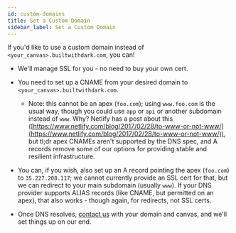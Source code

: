 ```yaml
---
id: custom-domains
title: Set a Custom Domain
sidebar_label: Set a Custom Domain
---
```


If you'd like to use a custom domain instead of `<your_canvas>.builtwithdark.com`, you can!

- We'll manage SSL for you - no need to buy your own cert.
- You need to set up a CNAME from your desired domain to `<your_canvas>.builtwithdark.com`.

  - Note: this cannot be an apex (`foo.com`); using `www.foo.com` is the usual
    way, though you could use `app` or `api` or another subdomain instead of
    `www`. Why? Netlify has a post about this
    ([https://www.netlify.com/blog/2017/02/28/to-www-or-not-www/](https://www.netlify.com/blog/2017/02/28/to-www-or-not-www/)), but tl;dr apex
    CNAMEs aren't supported by the DNS spec, and A records remove some of our
    options for providing stable and resilient infrastructure.

- You can, if you wish, also set up an A record pointing the apex (`foo.com`) to
  `35.227.208.117`; we cannot currently provide an SSL cert for that, but we can
  redirect to your main subdomain (usually `www`). If your DNS provider supports
  ALIAS records (like CNAME, but permitted on an apex), that also works - though
  again, for redirects, not SSL certs.

- Once DNS resolves, [contact us](support) with your domain and canvas, and
  we'll set things up on our end.
